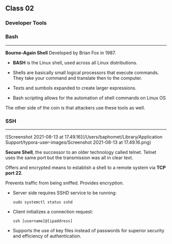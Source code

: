 ## Class 02

### Developer Tools



### Bash

------

**Bourne-Again Shell** Developed by Brian Fox in 1987.

+ **BASH** is the Linux shell, used across all Linux distributions.

+ Shells are basically small logical processors that execute commands. They take your command and translate then to the computer.
+ Texts and sumbols expanded to create larger expressions.
+ Bash scripting allows for the automation of shell commands on Linux OS

The other side of the coin is that attackers use these tools as well.

### SSH

------

![Screenshot 2021-08-13 at 17.49.16](/Users/baphomet/Library/Application Support/typora-user-images/Screenshot 2021-08-13 at 17.49.16.png)

**Secure Shell**, the successor to an older technology called telnet. Telnet uses the same port but the transmission was all in clear text.

Offers and encrypted means to establish a shell to a remote system via **TCP port 22**.

Prevents traffic from being sniffed. Provides encryption.

+ Server side requires SSHD service to be running:

  `sudo systemctl status sshd`

+ Client initializes a connection request:

  `ssh [username]@[ipaddress]`

+ Supports the use of key files instead of passwords for superior security and efficiency of authentication.